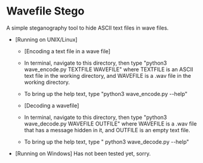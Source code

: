 # Wavefile Stego

A simple steganography tool to hide ASCII text files in wave files.

- [Running on UNIX/Linux]
	- [Encoding a text file in a wave file]
	- In terminal, navigate to this directory, then type "python3 wave_encode.py TEXTFILE WAVEFILE" where TEXTFILE is an ASCII text file in the working directory, and WAVEFILE is a .wav file in the working directory.
	
	- To bring up the help text, type "python3 wave_encode.py --help"
	
	- [Decoding a wavefile]
	- In terminal, navigate to this directory, then type "python3 wave_decode.py WAVEFILE OUTFILE" where WAVEFILE is a .wav file that has a message hidden in it, and OUTFILE is an empty text file.
	
	- To bring up the help text, type " python3 wave_decode.py --help"
	
- [Running on Windows]
Has not been tested yet, sorry. 
